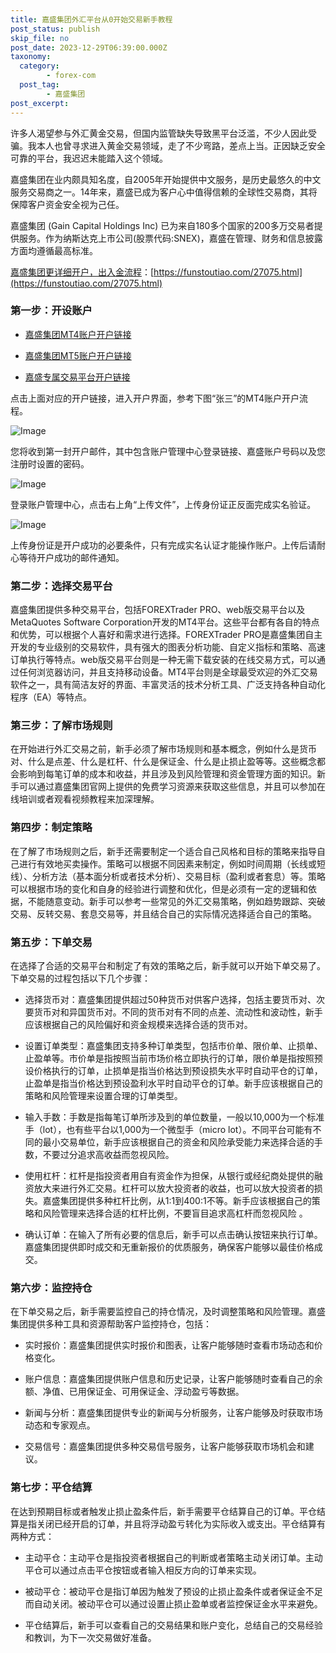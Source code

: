 ```yaml
---
title: 嘉盛集团外汇平台从0开始交易新手教程
post_status: publish
skip_file: no
post_date: 2023-12-29T06:39:00.000Z
taxonomy:
  category:
        - forex-com
  post_tag:
        - 嘉盛集团
post_excerpt: 
---
```

许多人渴望参与外汇黄金交易，但国内监管缺失导致黑平台泛滥，不少人因此受骗。我本人也曾寻求进入黄金交易领域，走了不少弯路，差点上当。正因缺乏安全可靠的平台，我迟迟未能踏入这个领域。

嘉盛集团在业内颇具知名度，自2005年开始提供中文服务，是历史最悠久的中文服务交易商之一。14年来，嘉盛已成为客户心中值得信赖的全球性交易商，其将保障客户资金安全视为己任。

嘉盛集团 (Gain Capital Holdings Inc) 已为来自180多个国家的200多万交易者提供服务。作为纳斯达克上市公司(股票代码:SNEX)，嘉盛在管理、财务和信息披露方面均遵循最高标准。

[嘉盛集团更详细开户，出入金流程](https://funstoutiao.com/27075.html)：[https://funstoutiao.com/27075.html](https://funstoutiao.com/27075.html)

### 第一步：开设账户

* [嘉盛集团MT4账户开户链接](https://s.ssgg.net/jsmt4)

* [嘉盛集团MT5账户开户链接](https://s.ssgg.net/jsmt5)

* [嘉盛专属交易平台开户链接](https://s.ssgg.net/js)

点击上面对应的开户链接，进入开户界面，参考下图“张三”的MT4账户开户流程。

![Image](https://prod-files-secure.s3.us-west-2.amazonaws.com/39ed1227-6d7d-4570-be36-9ccd4a2c4241/7a167aea-686b-400d-af59-4e18eb607a40/640.png?X-Amz-Algorithm=AWS4-HMAC-SHA256&X-Amz-Content-Sha256=UNSIGNED-PAYLOAD&X-Amz-Credential=ASIAZI2LB466ZPVBIB6T%2F20250621%2Fus-west-2%2Fs3%2Faws4_request&X-Amz-Date=20250621T101309Z&X-Amz-Expires=3600&X-Amz-Security-Token=IQoJb3JpZ2luX2VjEOn%2F%2F%2F%2F%2F%2F%2F%2F%2F%2FwEaCXVzLXdlc3QtMiJHMEUCIQCkAeLf4ys030aHmRWMQT%2B4s9dgAjMesqHwqiP9nEJEvwIgXjfLTy0ZCVuAQF3cvkqzh6mJAo71bT58N1pBaRwbJgQqiAQI0v%2F%2F%2F%2F%2F%2F%2F%2F%2F%2FARAAGgw2Mzc0MjMxODM4MDUiDMx1lj0jGrqTkoWUaSrcA0Oyae7NND2nzH3eJ0StCqajLbgBT3Bb0D4Mw28Rdiw5d8rmboaAV32CwjkrcVl2ochARsnDyZrRKxxirW4%2B4fKlBezIQF8vh9wQPRkZvsa%2FyZ3RJ%2B3oy4gTNLHcOn50FHuthcJPyxnPrBJ92mRbXHiVjGiqAnT48ftJ6VfCfrCUKaZIYBtD6m7Ke08O1Cbo9tOH905kL3O9XShk9JXdnOp8ZdpHlZpvSXJpWE%2BpMN%2F8lNiur0WsESoxcjRP0wACvbGlOatFqXWtDOMRLm8DP%2BtXJR7rgnE12kiEDPgaeJVDzVnK%2Frxx5IiRxsTm7FKQwUB%2FejAqVwgmkzY2xLysJ3Mx85k45M0keut%2BJmtJessIkmwMhGnDRCBBLtNuItvjieYJVnExLv3CDnDDndlrpmvvqu4wDWJF4aVDLxgzCzNEF41m42g4WbqszoGUjbiBcoRsPWQsP4MzTZeyTdibMTYMBLYoeOiggJSDLA9K8Cds9CClLClI0b%2BPwFyglyLEK8PuNBQTVLiqYS06CkpbgaIcVyYNvj7vnXmqQ9s04NU8fDZ7WKBZ8lX7Fgvdh3GDRfp3hrNcyTvaVWuIlUvyrRnkKmYydo%2BQvT6x%2BNS53wLyNQpVuxVU5taExcTbMJze2cIGOqUBgrzceYUcImDx%2B6wNacbu3q70w8Nta6ejuiUv060V7V0ae8yUL6EwI1UoioCqGn%2FnvBuQWRdNB6JFPLL8t%2BZR2vpyecGGLBXauyvCT9LjzvkEtjQCwk05GQNb6vTfn8UEjnFTbui1haVVCDSxBMlt6H2ZG%2FLZGo11Qqwzup%2FOCv1QPB6DPIt8nVnqDWPQosLPyuPMBNU0FtLj%2FgTQ1RLI82Bf3aj%2F&X-Amz-Signature=c40ee34624fabb2b4a8d686bcf885d41555f3ab22346cc7c40237169ed168197&X-Amz-SignedHeaders=host&x-amz-checksum-mode=ENABLED&x-id=GetObject)

您将收到第一封开户邮件，其中包含账户管理中心登录链接、嘉盛账户号码以及您注册时设置的密码。

![Image](https://prod-files-secure.s3.us-west-2.amazonaws.com/39ed1227-6d7d-4570-be36-9ccd4a2c4241/eaa1c6b3-2877-4284-a0e1-530e222c27fb/image.png?X-Amz-Algorithm=AWS4-HMAC-SHA256&X-Amz-Content-Sha256=UNSIGNED-PAYLOAD&X-Amz-Credential=ASIAZI2LB466ZPVBIB6T%2F20250621%2Fus-west-2%2Fs3%2Faws4_request&X-Amz-Date=20250621T101309Z&X-Amz-Expires=3600&X-Amz-Security-Token=IQoJb3JpZ2luX2VjEOn%2F%2F%2F%2F%2F%2F%2F%2F%2F%2FwEaCXVzLXdlc3QtMiJHMEUCIQCkAeLf4ys030aHmRWMQT%2B4s9dgAjMesqHwqiP9nEJEvwIgXjfLTy0ZCVuAQF3cvkqzh6mJAo71bT58N1pBaRwbJgQqiAQI0v%2F%2F%2F%2F%2F%2F%2F%2F%2F%2FARAAGgw2Mzc0MjMxODM4MDUiDMx1lj0jGrqTkoWUaSrcA0Oyae7NND2nzH3eJ0StCqajLbgBT3Bb0D4Mw28Rdiw5d8rmboaAV32CwjkrcVl2ochARsnDyZrRKxxirW4%2B4fKlBezIQF8vh9wQPRkZvsa%2FyZ3RJ%2B3oy4gTNLHcOn50FHuthcJPyxnPrBJ92mRbXHiVjGiqAnT48ftJ6VfCfrCUKaZIYBtD6m7Ke08O1Cbo9tOH905kL3O9XShk9JXdnOp8ZdpHlZpvSXJpWE%2BpMN%2F8lNiur0WsESoxcjRP0wACvbGlOatFqXWtDOMRLm8DP%2BtXJR7rgnE12kiEDPgaeJVDzVnK%2Frxx5IiRxsTm7FKQwUB%2FejAqVwgmkzY2xLysJ3Mx85k45M0keut%2BJmtJessIkmwMhGnDRCBBLtNuItvjieYJVnExLv3CDnDDndlrpmvvqu4wDWJF4aVDLxgzCzNEF41m42g4WbqszoGUjbiBcoRsPWQsP4MzTZeyTdibMTYMBLYoeOiggJSDLA9K8Cds9CClLClI0b%2BPwFyglyLEK8PuNBQTVLiqYS06CkpbgaIcVyYNvj7vnXmqQ9s04NU8fDZ7WKBZ8lX7Fgvdh3GDRfp3hrNcyTvaVWuIlUvyrRnkKmYydo%2BQvT6x%2BNS53wLyNQpVuxVU5taExcTbMJze2cIGOqUBgrzceYUcImDx%2B6wNacbu3q70w8Nta6ejuiUv060V7V0ae8yUL6EwI1UoioCqGn%2FnvBuQWRdNB6JFPLL8t%2BZR2vpyecGGLBXauyvCT9LjzvkEtjQCwk05GQNb6vTfn8UEjnFTbui1haVVCDSxBMlt6H2ZG%2FLZGo11Qqwzup%2FOCv1QPB6DPIt8nVnqDWPQosLPyuPMBNU0FtLj%2FgTQ1RLI82Bf3aj%2F&X-Amz-Signature=69c231f1a167da2b78e0cbbe40dfb23af01223f1de087d4dae7ea79c794e6f75&X-Amz-SignedHeaders=host&x-amz-checksum-mode=ENABLED&x-id=GetObject)

登录账户管理中心，点击右上角“上传文件”，上传身份证正反面完成实名验证。

![Image](https://prod-files-secure.s3.us-west-2.amazonaws.com/39ed1227-6d7d-4570-be36-9ccd4a2c4241/54090639-09fc-46b4-a135-e0289f707147/image.png?X-Amz-Algorithm=AWS4-HMAC-SHA256&X-Amz-Content-Sha256=UNSIGNED-PAYLOAD&X-Amz-Credential=ASIAZI2LB466ZPVBIB6T%2F20250621%2Fus-west-2%2Fs3%2Faws4_request&X-Amz-Date=20250621T101309Z&X-Amz-Expires=3600&X-Amz-Security-Token=IQoJb3JpZ2luX2VjEOn%2F%2F%2F%2F%2F%2F%2F%2F%2F%2FwEaCXVzLXdlc3QtMiJHMEUCIQCkAeLf4ys030aHmRWMQT%2B4s9dgAjMesqHwqiP9nEJEvwIgXjfLTy0ZCVuAQF3cvkqzh6mJAo71bT58N1pBaRwbJgQqiAQI0v%2F%2F%2F%2F%2F%2F%2F%2F%2F%2FARAAGgw2Mzc0MjMxODM4MDUiDMx1lj0jGrqTkoWUaSrcA0Oyae7NND2nzH3eJ0StCqajLbgBT3Bb0D4Mw28Rdiw5d8rmboaAV32CwjkrcVl2ochARsnDyZrRKxxirW4%2B4fKlBezIQF8vh9wQPRkZvsa%2FyZ3RJ%2B3oy4gTNLHcOn50FHuthcJPyxnPrBJ92mRbXHiVjGiqAnT48ftJ6VfCfrCUKaZIYBtD6m7Ke08O1Cbo9tOH905kL3O9XShk9JXdnOp8ZdpHlZpvSXJpWE%2BpMN%2F8lNiur0WsESoxcjRP0wACvbGlOatFqXWtDOMRLm8DP%2BtXJR7rgnE12kiEDPgaeJVDzVnK%2Frxx5IiRxsTm7FKQwUB%2FejAqVwgmkzY2xLysJ3Mx85k45M0keut%2BJmtJessIkmwMhGnDRCBBLtNuItvjieYJVnExLv3CDnDDndlrpmvvqu4wDWJF4aVDLxgzCzNEF41m42g4WbqszoGUjbiBcoRsPWQsP4MzTZeyTdibMTYMBLYoeOiggJSDLA9K8Cds9CClLClI0b%2BPwFyglyLEK8PuNBQTVLiqYS06CkpbgaIcVyYNvj7vnXmqQ9s04NU8fDZ7WKBZ8lX7Fgvdh3GDRfp3hrNcyTvaVWuIlUvyrRnkKmYydo%2BQvT6x%2BNS53wLyNQpVuxVU5taExcTbMJze2cIGOqUBgrzceYUcImDx%2B6wNacbu3q70w8Nta6ejuiUv060V7V0ae8yUL6EwI1UoioCqGn%2FnvBuQWRdNB6JFPLL8t%2BZR2vpyecGGLBXauyvCT9LjzvkEtjQCwk05GQNb6vTfn8UEjnFTbui1haVVCDSxBMlt6H2ZG%2FLZGo11Qqwzup%2FOCv1QPB6DPIt8nVnqDWPQosLPyuPMBNU0FtLj%2FgTQ1RLI82Bf3aj%2F&X-Amz-Signature=49228f5bf520d2d9df71420a118bb5cfed834e3a98ba56c3a1c75472e8beffa2&X-Amz-SignedHeaders=host&x-amz-checksum-mode=ENABLED&x-id=GetObject)

上传身份证是开户成功的必要条件，只有完成实名认证才能操作账户。上传后请耐心等待开户成功的邮件通知。

### 第二步：选择交易平台

嘉盛集团提供多种交易平台，包括FOREXTrader PRO、web版交易平台以及MetaQuotes Software Corporation开发的MT4平台。这些平台都有各自的特点和优势，可以根据个人喜好和需求进行选择。FOREXTrader PRO是嘉盛集团自主开发的专业级别的交易软件，具有强大的图表分析功能、自定义指标和策略、高速订单执行等特点。web版交易平台则是一种无需下载安装的在线交易方式，可以通过任何浏览器访问，并且支持移动设备。MT4平台则是全球最受欢迎的外汇交易软件之一，具有简洁友好的界面、丰富灵活的技术分析工具、广泛支持各种自动化程序（EA）等特点。

### 第三步：了解市场规则

在开始进行外汇交易之前，新手必须了解市场规则和基本概念，例如什么是货币对、什么是点差、什么是杠杆、什么是保证金、什么是止损止盈等等。这些概念都会影响到每笔订单的成本和收益，并且涉及到风险管理和资金管理方面的知识。新手可以通过嘉盛集团官网上提供的免费学习资源来获取这些信息，并且可以参加在线培训或者观看视频教程来加深理解。

### 第四步：制定策略

在了解了市场规则之后，新手还需要制定一个适合自己风格和目标的策略来指导自己进行有效地买卖操作。策略可以根据不同因素来制定，例如时间周期（长线或短线）、分析方法（基本面分析或者技术分析）、交易目标（盈利或者套息）等。策略可以根据市场的变化和自身的经验进行调整和优化，但是必须有一定的逻辑和依据，不能随意变动。新手可以参考一些常见的外汇交易策略，例如趋势跟踪、突破交易、反转交易、套息交易等，并且结合自己的实际情况选择适合自己的策略。

### 第五步：下单交易

在选择了合适的交易平台和制定了有效的策略之后，新手就可以开始下单交易了。下单交易的过程包括以下几个步骤：

* 选择货币对：嘉盛集团提供超过50种货币对供客户选择，包括主要货币对、次要货币对和异国货币对。不同的货币对有不同的点差、流动性和波动性，新手应该根据自己的风险偏好和资金规模来选择合适的货币对。

* 设置订单类型：嘉盛集团支持多种订单类型，包括市价单、限价单、止损单、止盈单等。市价单是指按照当前市场价格立即执行的订单，限价单是指按照预设价格执行的订单，止损单是指当价格达到预设损失水平时自动平仓的订单，止盈单是指当价格达到预设盈利水平时自动平仓的订单。新手应该根据自己的策略和风险管理来设置合理的订单类型。

* 输入手数：手数是指每笔订单所涉及到的单位数量，一般以10,000为一个标准手（lot），也有些平台以1,000为一个微型手（micro lot）。不同平台可能有不同的最小交易单位，新手应该根据自己的资金和风险承受能力来选择合适的手数，不要过分追求高收益而忽视风险。

* 使用杠杆：杠杆是指投资者用自有资金作为担保，从银行或经纪商处提供的融资放大来进行外汇交易。杠杆可以放大投资者的收益，也可以放大投资者的损失。嘉盛集团提供多种杠杆比例，从1:1到400:1不等。新手应该根据自己的策略和风险管理来选择合适的杠杆比例，不要盲目追求高杠杆而忽视风险 。

* 确认订单：在输入了所有必要的信息后，新手可以点击确认按钮来执行订单。嘉盛集团提供即时成交和无重新报价的优质服务，确保客户能够以最佳价格成交。

### 第六步：监控持仓

在下单交易之后，新手需要监控自己的持仓情况，及时调整策略和风险管理。嘉盛集团提供多种工具和资源帮助客户监控持仓，包括：

* 实时报价：嘉盛集团提供实时报价和图表，让客户能够随时查看市场动态和价格变化。

* 账户信息：嘉盛集团提供账户信息和历史记录，让客户能够随时查看自己的余额、净值、已用保证金、可用保证金、浮动盈亏等数据。

* 新闻与分析：嘉盛集团提供专业的新闻与分析服务，让客户能够及时获取市场动态和专家观点。

* 交易信号：嘉盛集团提供多种交易信号服务，让客户能够获取市场机会和建议。

### 第七步：平仓结算

在达到预期目标或者触发止损止盈条件后，新手需要平仓结算自己的订单。平仓结算是指关闭已经开启的订单，并且将浮动盈亏转化为实际收入或支出。平仓结算有两种方式：

* 主动平仓：主动平仓是指投资者根据自己的判断或者策略主动关闭订单。主动平仓可以通过点击平仓按钮或者输入相反方向的订单来实现。

* 被动平仓：被动平仓是指订单因为触发了预设的止损止盈条件或者保证金不足而自动关闭。被动平仓可以通过设置止损止盈单或者监控保证金水平来避免。

* 平仓结算后，新手可以查看自己的交易结果和账户变化，总结自己的交易经验和教训，为下一次交易做好准备。